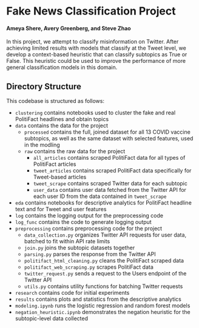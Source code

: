 # Fake News Classification Project
#### Ameya Shere, Avery Greenberg, and Steve Zhao

In this project, we attempt to classify misinformation on Twitter. After achieving limited results with models that classify at the Tweet level, we develop a context-based heuristic that can classify subtopics as True or False. This heuristic could be used to improve the performance of more general classification models in this domain.

## Directory Structure
This codebase is structured as follows:
- `clustering` contains notebooks used to cluster the fake and real PolitiFact headlines and obtain topics
- `data` contains the data for the project
    - `processed` contains the full, joined dataset for all 13 COVID vaccine subtopics, as well as the same dataset with selected features, used in the modling
    - `raw` contains the raw data for the project
        - `all_articles` contains scraped PolitiFact data for all types of PolitiFact articles
        - `tweet_articles` contains scraped PolitiFact data specifically for Tweet-based articles
        - `tweet_scrape` contains scraped Twitter data for each subtopic
        - `user_data` contains user data fetched from the Twitter API for each user ID from the data contained in `tweet_scrape`
- `eda` contains notebooks for descriptive analytics for PolitiFact headline text and for Tweet and user features
- `log` contains the logging output for the preprocessing code
- `log_func` contains the code to generate logging output
- `preprocessing` contains preprocessing code for the project
    - `data_collection.py` organizes Twitter API requests for user data, batched to fit within API rate limits
    - `join.py` joins the subtopic datasets together
    - `parsing.py` parses the response from the Twitter API
    - `politifact_html_cleaning.py` cleans the PolitiFact scraped data
    - `politifact_web_scraping.py` scrapes PolitiFact data
    - `twitter_request.py` sends a request to the Users endpoint of the Twitter API
    - `utils.py` contains utility functions for batching Twitter requests
- `research` contains code for initial experiments
- `results` contains plots and statistics from the descriptive analytics
- `modeling.ipynb` runs the logistic regression and random forest models
- `negation_heuristic.ipynb` demonstrates the negation heuristic for the subtopic-level data collected